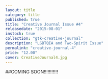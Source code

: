 ```yaml
---
layout: title
category: title
published: true
title: "Creative Journal Issue #4"
releasedate: "2015-08-01"
instock: true
collection: "gtk-creative-journal"
description: "LGBTQIA and Two-Spirit Issue"
permalink: "creative-journal-4"
price: "12.00"
cover: CreativeJournal4.jpg
---
```





##COMING SOON!!!!!!!!!!!

